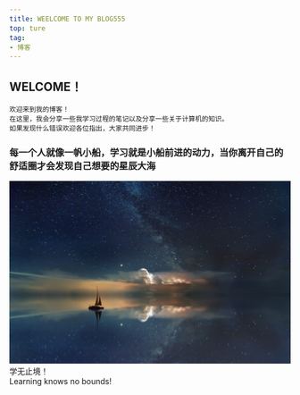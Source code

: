 ```yaml
---
title: WEELCOME TO MY BLOG555
top: ture
tag:
- 博客
---
```


##    WELCOME！

    欢迎来到我的博客！
    在这里，我会分享一些我学习过程的笔记以及分享一些关于计算机的知识。
    如果发现什么错误欢迎各位指出，大家共同进步！

### 每一个人就像一帆小船，学习就是小船前进的动力，当你离开自己的舒适圈才会发现自己想要的星辰大海


![Alt Text](/images/Dreamy_Sea1.jpg )<br>
学无止境！<br>Learning knows no bounds!